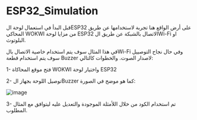 # ESP32_Simulation

قبل البدأ في استعمال لوحة الESP32 على أرض الواقع هنا تجربة لاستخدامها عن طريق المحاكي WOKWI 
من مزايا لوحة ESP32 الاتصال بالشبكة عن طريق الWi-Fi او البلوتوث.

قي هذا المثال سوف يتم استخدام خاصية الاتصال بالWi-Fi وفي حال نجاح التوصييل سوف يتم استخدام قطعة Buzzer لاصدار الصوت.
والخطوات كالتالي:

1- فتح موقع المحاكاة WOKWI واختيار لوحة ESP32

2- توصيل اللوحة بجهاز الBuzzer كما هو موضح في الصورة:

![image](https://github.com/user-attachments/assets/c85cc0dc-c0f2-4aa5-b218-0bf3f08632d8)

3- تم استخدام الكود من خلال اللأمثلة الموجودة والتعديل عليه ليتوافق مع المثال المطلوب.


